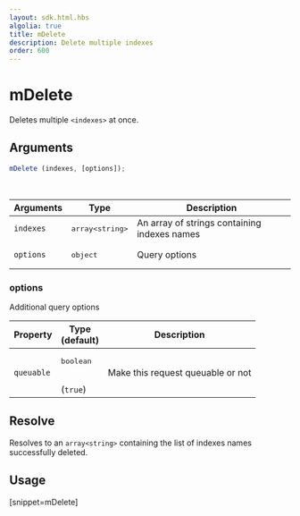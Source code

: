 ```yaml
---
layout: sdk.html.hbs
algolia: true
title: mDelete
description: Delete multiple indexes
order: 600
---
```


# mDelete

Deletes multiple `<indexes>` at once.

## Arguments

```javascript
mDelete (indexes, [options]);
```

<br/>

| Arguments | Type   | Description                                  |
| --------- | ------ | -------------------------------------------- |
| `indexes` | <pre>array&lt;string&gt;</pre>  | An array of strings containing indexes names |
| `options` | <pre>object</pre> | Query options          |

### **options**

Additional query options

| Property     | Type<br/>(default)    | Description   |
| -------------- | --------- | ------------- |
|  `queuable`  |  <pre>boolean</pre> <br/>(`true`) |  Make this request queuable or not  |

## Resolve

Resolves to an `array<string>` containing the list of indexes names successfully deleted.

## Usage

[snippet=mDelete]
